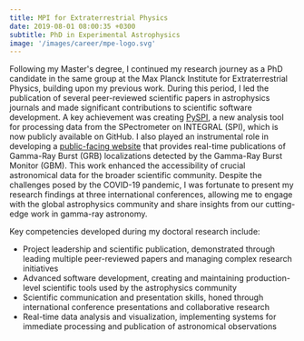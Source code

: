 ```yaml
---
title: MPI for Extraterrestrial Physics
date: 2019-08-01 08:00:35 +0300
subtitle: PhD in Experimental Astrophysics
image: '/images/career/mpe-logo.svg'
---
```


Following my Master's degree, I continued my research journey as a PhD candidate in the same group at the Max Planck Institute for Extraterrestrial Physics, building upon my previous work. During this period, I led the publication of several peer-reviewed scientific papers in astrophysics journals and made significant contributions to scientific software development. A key achievement was creating [PySPI](https://github.com/BjoernBiltzinger/pyspi/tree/master/pyspi), a new analysis tool for processing data from the SPectrometer on INTEGRAL (SPI), which is now publicly available on GitHub.
I also played an instrumental role in developing a [public-facing website](https://grb.mpe.mpg.de) that provides real-time publications of Gamma-Ray Burst (GRB) localizations detected by the Gamma-Ray Burst Monitor (GBM). This work enhanced the accessibility of crucial astronomical data for the broader scientific community. Despite the challenges posed by the COVID-19 pandemic, I was fortunate to present my research findings at three international conferences, allowing me to engage with the global astrophysics community and share insights from our cutting-edge work in gamma-ray astronomy.

Key competencies developed during my doctoral research include:

* Project leadership and scientific publication, demonstrated through leading multiple peer-reviewed papers and managing complex research initiatives
* Advanced software development, creating and maintaining production-level scientific tools used by the astrophysics community
* Scientific communication and presentation skills, honed through international conference presentations and collaborative research
* Real-time data analysis and visualization, implementing systems for immediate processing and publication of astronomical observations